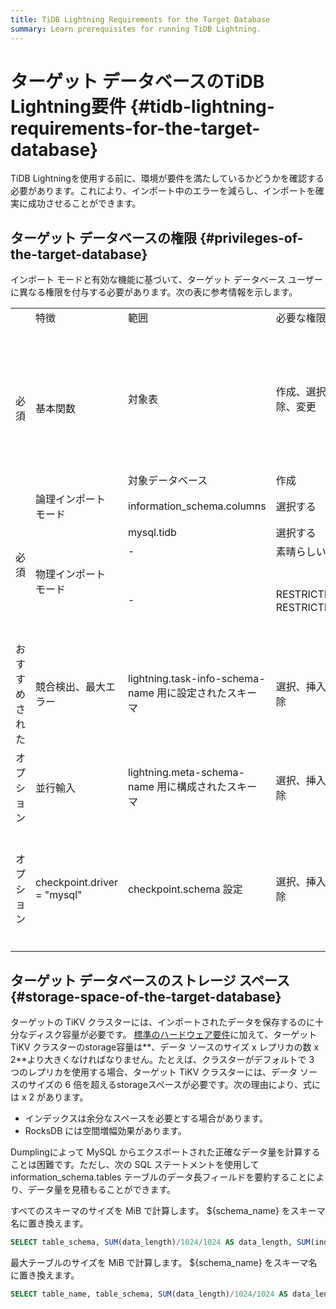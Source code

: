 ```yaml
---
title: TiDB Lightning Requirements for the Target Database
summary: Learn prerequisites for running TiDB Lightning.
---
```


# ターゲット データベースのTiDB Lightning要件 {#tidb-lightning-requirements-for-the-target-database}

TiDB Lightningを使用する前に、環境が要件を満たしているかどうかを確認する必要があります。これにより、インポート中のエラーを減らし、インポートを確実に成功させることができます。

## ターゲット データベースの権限 {#privileges-of-the-target-database}

インポート モードと有効な機能に基づいて、ターゲット データベース ユーザーに異なる権限を付与する必要があります。次の表に参考情報を示します。

<table><tr><td></td><td>特徴</td><td>範囲</td><td>必要な権限</td><td>備考</td></tr><tr><td rowspan="2">必須</td><td rowspan="2">基本関数</td><td>対象表</td><td>作成、選択、挿入、更新、削除、削除、変更</td><td>DROP は、tidb-lightning-ctl が checkpoint-destroy-all コマンドを実行する場合にのみ必要です。</td></tr><tr><td>対象データベース</td><td>作成</td><td></td></tr><tr><td rowspan="4">必須</td><td>論理インポート モード</td><td>information_schema.columns</td><td>選択する</td><td></td></tr><tr><td rowspan="3">物理インポート モード</td><td>mysql.tidb</td><td>選択する</td><td></td></tr><tr><td>-</td><td>素晴らしい</td><td></td></tr><tr><td>-</td><td> RESTRICTED_VARIABLES_ADMIN、RESTRICTED_TABLES_ADMIN</td><td>対象の TiDB で SEM が有効になっている場合に必要</td></tr><tr><td>おすすめされた</td><td>競合検出、最大エラー</td><td>lightning.task-info-schema-name 用に設定されたスキーマ</td><td>選択、挿入、更新、削除、作成、削除</td><td>必要ない場合は、値を &quot;&quot; に設定する必要があります。</td></tr><tr><td>オプション</td><td>並行輸入</td><td>lightning.meta-schema-name 用に構成されたスキーマ</td><td>選択、挿入、更新、削除、作成、削除</td><td>必要ない場合は、値を &quot;&quot; に設定する必要があります。</td></tr><tr><td>オプション</td><td>checkpoint.driver = &quot;mysql&quot;</td><td> checkpoint.schema 設定</td><td>選択、挿入、更新、削除、作成、削除</td><td>チェックポイント情報がファイルではなくデータベースに格納されている場合に必要</td></tr></table>

## ターゲット データベースのストレージ スペース {#storage-space-of-the-target-database}

ターゲットの TiKV クラスターには、インポートされたデータを保存するのに十分なディスク容量が必要です。 [標準のハードウェア要件](/hardware-and-software-requirements.md)に加えて、ターゲット TiKV クラスターのstorage容量は**、データ ソースのサイズ x レプリカの数 x 2**より大きくなければなりません。たとえば、クラスターがデフォルトで 3 つのレプリカを使用する場合、ターゲット TiKV クラスターには、データ ソースのサイズの 6 倍を超えるstorageスペースが必要です。次の理由により、式には x 2 があります。

-   インデックスは余分なスペースを必要とする場合があります。
-   RocksDB には空間増幅効果があります。

Dumplingによって MySQL からエクスポートされた正確なデータ量を計算することは困難です。ただし、次の SQL ステートメントを使用して information_schema.tables テーブルのデータ長フィールドを要約することにより、データ量を見積もることができます。

すべてのスキーマのサイズを MiB で計算します。 ${schema_name} をスキーマ名に置き換えます。

```sql
SELECT table_schema, SUM(data_length)/1024/1024 AS data_length, SUM(index_length)/1024/1024 AS index_length, SUM(data_length+index_length)/1024/1024 AS sum FROM information_schema.tables WHERE table_schema = "${schema_name}" GROUP BY table_schema;
```

最大テーブルのサイズを MiB で計算します。 ${schema_name} をスキーマ名に置き換えます。


```sql
SELECT table_name, table_schema, SUM(data_length)/1024/1024 AS data_length, SUM(index_length)/1024/1024 AS index_length,sum(data_length+index_length)/1024/1024 AS sum FROM information_schema.tables WHERE table_schema = "${schema_name}" GROUP BY table_name,table_schema ORDER BY sum DESC LIMIT 5;
```
